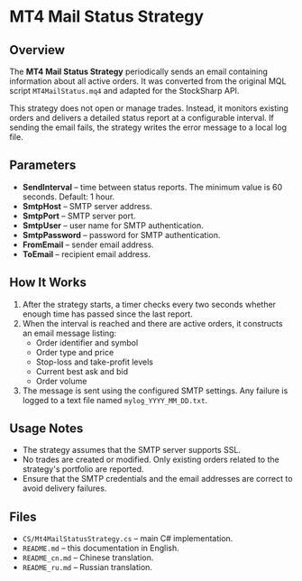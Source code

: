 # MT4 Mail Status Strategy

## Overview

The **MT4 Mail Status Strategy** periodically sends an email containing information about all active orders. It was converted from the original MQL script `MT4MailStatus.mq4` and adapted for the StockSharp API.

This strategy does not open or manage trades. Instead, it monitors existing orders and delivers a detailed status report at a configurable interval. If sending the email fails, the strategy writes the error message to a local log file.

## Parameters

- **SendInterval** – time between status reports. The minimum value is 60 seconds. Default: 1 hour.
- **SmtpHost** – SMTP server address.
- **SmtpPort** – SMTP server port.
- **SmtpUser** – user name for SMTP authentication.
- **SmtpPassword** – password for SMTP authentication.
- **FromEmail** – sender email address.
- **ToEmail** – recipient email address.

## How It Works

1. After the strategy starts, a timer checks every two seconds whether enough time has passed since the last report.
2. When the interval is reached and there are active orders, it constructs an email message listing:
   - Order identifier and symbol
   - Order type and price
   - Stop-loss and take-profit levels
   - Current best ask and bid
   - Order volume
3. The message is sent using the configured SMTP settings. Any failure is logged to a text file named `mylog_YYYY_MM_DD.txt`.

## Usage Notes

- The strategy assumes that the SMTP server supports SSL.
- No trades are created or modified. Only existing orders related to the strategy's portfolio are reported.
- Ensure that the SMTP credentials and the email addresses are correct to avoid delivery failures.

## Files

- `CS/Mt4MailStatusStrategy.cs` – main C# implementation.
- `README.md` – this documentation in English.
- `README_cn.md` – Chinese translation.
- `README_ru.md` – Russian translation.
